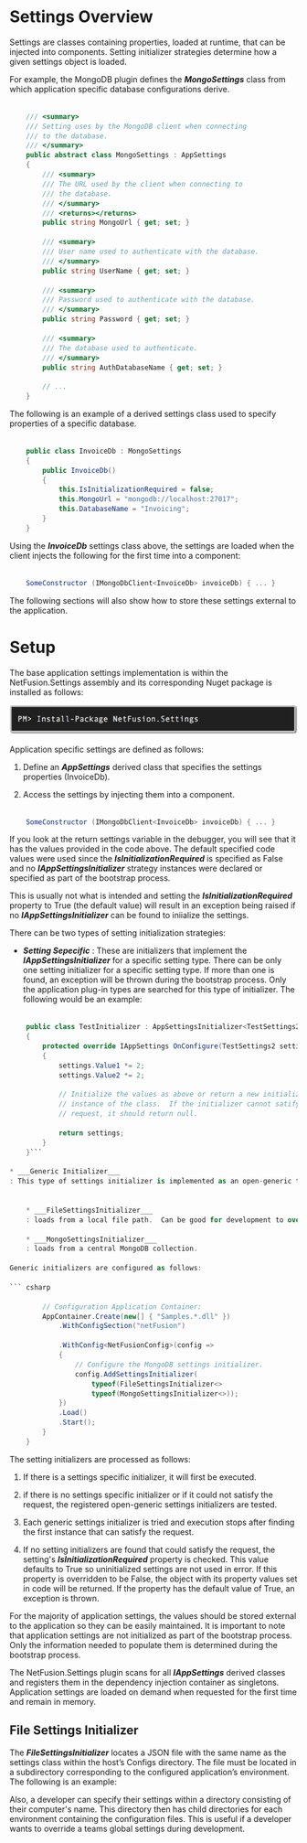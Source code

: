 # Settings Overview
Settings are classes containing properties, loaded at runtime, that can be injected into components.  Setting initializer strategies determine how a given settings object is loaded.  

For example, the MongoDB plugin defines the ***MongoSettings*** class from which application specific database configurations derive.

``` csharp

	/// <summary>
	/// Setting uses by the MongoDB client when connecting
	/// to the database.
	/// </summary>
	public abstract class MongoSettings : AppSettings
	{
    	/// <summary>
    	/// The URL used by the client when connecting to
    	/// the database.
    	/// </summary>
    	/// <returns></returns>
    	public string MongoUrl { get; set; }

    	/// <summary>
    	/// User name used to authenticate with the database.
    	/// </summary>
    	public string UserName { get; set; }

    	/// <summary>
    	/// Password used to authenticate with the database.
    	/// </summary>
    	public string Password { get; set; }

    	/// <summary>
    	/// The database used to authenticate.
    	/// </summary>
    	public string AuthDatabaseName { get; set; }

    	// ...
	}
```

The following is an example of a derived settings class used to specify properties of a specific database.

``` csharp

	public class InvoiceDb : MongoSettings
	{
		public InvoiceDb()
		{
			this.IsInitializationRequired = false;
			this.MongoUrl = "mongodb://localhost:27017";
			this.DatabaseName = "Invoicing";
		}
	}
```

Using the ***InvoiceDb*** settings class above, the settings are loaded when the client injects the following for the first time into a component:


``` csharp

	SomeConstructor (IMongoDbClient<InvoiceDb> invoiceDb) { ... }
```
The following sections will also show how to store these settings external to the application.

# Setup
The base application settings implementation is within the NetFusion.Settings assembly and its corresponding Nuget package is installed as follows:

![image](../../../img/Nuget-NetFusion.Settings.png)

Application specific settings are defined as follows:

1. Define an ***AppSettings*** derived class that specifies the settings properties (InvoiceDb).

2. Access the settings by injecting them into a component.

``` csharp

	SomeConstructor (IMongoDbClient<InvoiceDb> invoiceDb) { ... }
```

If you look at the return settings variable in the debugger, you will see that it has the values provided in the code above.  The default specified code values were used since the ___IsInitializationRequired___ is specified as False and no ***IAppSettingsInitializer*** strategy instances were declared or specified as part of the bootstrap process.  

This is usually not what is intended and setting the ___IsInitializationRequired___ property to True (the default value) will result in an exception being raised if no ***IAppSettingsInitializer*** can be found to iniialize the settings.

There can be two types of setting initialization strategies:

* ___Setting Sepecific___
: These are initializers that implement the ***IAppSettingsInitializer*** for a specific setting type.  There can be only one setting initializer for a specific setting type.  If more than one is found, an exception will be thrown during the bootstrap process.  Only the application plug-in types are searched for this type of initializer.  The following would be an example:  

``` csharp

	public class TestInitializer : AppSettingsInitializer<TestSettings2>
	{
		protected override IAppSettings OnConfigure(TestSettings2 settings)
		{
			settings.Value1 *= 2;
			settings.Value2 *= 2;
		
			// Initialize the values as above or return a new initialized
			// instance of the class.  If the initializer cannot satify the
			// request, it should return null.
		
			return settings;
		}
	}```

* ___Generic Initializer___
: This type of settings initializer is implemented as an open-generic type and can be used to load any type of application setting.  Such examples are as follows:


	* ___FileSettingsInitializer___
	: loads from a local file path.  Can be good for development to override global team settings.

	* ___MongoSettingsInitializer___
	: loads from a central MongoDB collection.

Generic initializers are configured as follows:

``` csharp
	
        // Configuration Application Container:
        AppContainer.Create(new[] { "Samples.*.dll" })
    		.WithConfigSection("netFusion")
    		
    		.WithConfig<NetFusionConfig>(config =>
			{
				// Configure the MongoDB settings initializer.
				config.AddSettingsInitializer(
					typeof(FileSettingsInitializer<>
					typeof(MongoSettingsInitializer<>));
			})
            .Load()
            .Start();
        }
    }
```

The setting initializers are processed as follows:

1.  If there is a settings specific initializer, it will first be executed.
	
2.  if there is no settings specific initializer or if it could not satisfy the request, the registered open-generic settings initializers are tested.
	
3.  Each generic settings initializer is tried and execution stops after finding the first instance that can satisfy the request.
	
4.  If no setting initializers are found that could satisfy the request, the setting's ___IsInitializationRequired___ property is checked.  This value defaults to True so uninitialized settings are not used in error.  If this property is overridden to be False, the object with its property values set in code will be returned.  If the property has the default value of True, an exception is thrown.


For the majority of application settings, the values should be stored external to the application so they can be easily maintained.  It is important to note that application settings are not initialized as part of the bootstrap process.  Only the information needed to populate them is determined during the bootstrap process.  

The NetFusion.Settings plugin scans for all ***IAppSettings*** derived classes and registers them in the dependency injection container as singletons.  Application settings are loaded on demand when requested for the first time and remain in memory.  


## File Settings Initializer
The ***FileSettingsInitializer*** locates a JSON file with the same name as the settings class within the host’s Configs directory.  The file must be located in a subdirectory corresponding to the configured application’s environment.  The following is an example:

Also, a developer can specify their settings within a directory consisting of their computer's name.  This directory then has child directories for each environment containing the configuration files.  This is useful if a developer wants to override a teams global settings during development.
